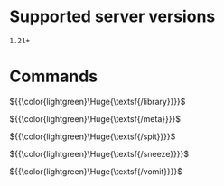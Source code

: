 

# Supported server versions
`1.21+`

# Commands
${{\color{lightgreen}\Huge{\textsf{/library\}}}}\$

${{\color{lightgreen}\Huge{\textsf{/meta\}}}}\$

${{\color{lightgreen}\Huge{\textsf{/spit\}}}}\$

${{\color{lightgreen}\Huge{\textsf{/sneeze\}}}}\$

${{\color{lightgreen}\Huge{\textsf{/vomit\}}}}\$


